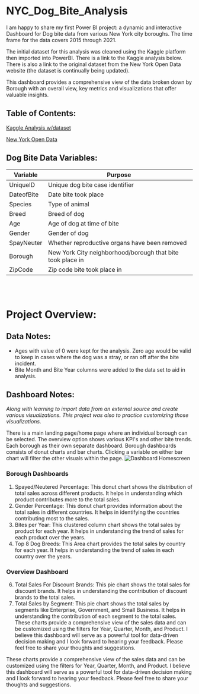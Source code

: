 # NYC_Dog_Bite_Analysis
I am happy to share my first Power BI project: a dynamic and interactive Dashboard for Dog bite data from various New York city boroughs. The time frame for the data covers 2015 through 2021.  

The initial dataset for this analysis was cleaned using the Kaggle platform then imported into PowerBI. There is a link to the Kaggle analysis below. There is also a link to the original dataset from the New York Open Data website (the dataset is continually being updated).

This dashboard provides a comprehensive view of the data broken down by Borough with an overall view, key metrics and visualizations that offer valuable insights.  


## Table of Contents:
[Kaggle Analysis w/dataset](https://www.kaggle.com/code/julyndav/ny-dog-bite-analysis-visualizations)

[New York Open Data](https://data.cityofnewyork.us/Health/DOHMH-Dog-Bite-Data/rsgh-akpg/about_data)



## Dog Bite Data Variables:
| Variable |Purpose |
| --- | --- |
| UniqueID| Unique dog bite case identifier |
| DateofBite| Date bite took place |
| Species | Type of animal |
| Breed | Breed of dog |
| Age | Age of dog at time of bite |
| Gender | Gender of dog |
| SpayNeuter | Whether reproductive organs have been removed |
| Borough | New York City neighborhood/borough that bite took place in |
| ZipCode |Zip code bite took place in |

<br></br>


# Project Overview:
## Data Notes: 
* Ages with value of 0 were kept for the analysis. Zero age would be valid to keep in cases where the dog was a stray, or ran off after the bite incident.
* Bite Month and Bite Year columns were added to the data set to aid in analysis.

## Dashboard Notes:
<i>Along with learning to import data from an external source and create various visualizations. This project was also to practice customizing those visualizations.</i>

There is a main landing page/home page where an individual borough can be selected. The overview option shows various KPI's and other bite trends. 
Each borough as their own separate dashboard. Borough dashboards consists of donut charts and bar charts. Clicking a variable on either bar chart will filter the other visuals within the page.
![Dashboard Homescreen](https://github.com/julyndav/NYC_Dog_Bite_Analysis/Images/HomeScreen.png)

### Borough Dashboards
1.	Spayed/Neutered Percentage: This donut chart shows the distribution of total sales across different products. It helps in understanding which product contributes more to the total sales.
2.	Gender Percentage: This donut chart provides information about the total sales in different countries. It helps in identifying the countries contributing most to the sales.
3.	Bites per Year: This clustered column chart shows the total sales by product for each year. It helps in understanding the trend of sales for each product over the years.
4.	Top 8 Dog Breeds: This Area chart provides the total sales by country for each year. It helps in understanding the trend of sales in each country over the years.

### Overview Dashboard   
6.	Total Sales For Discount Brands: This pie chart shows the total sales for discount brands. It helps in understanding the contribution of discount brands to the total sales.
7.	Total Sales by Segment: This pie chart shows the total sales by segments like Enterprise, Government, and Small Business. It helps in understanding the contribution of each segment to the total sales.
These charts provide a comprehensive view of the sales data and can be customized using the filters for Year, Quarter, Month, and Product.
I believe this dashboard will serve as a powerful tool for data-driven decision making and I look forward to hearing your feedback. Please feel free to share your thoughts and suggestions.


These charts provide a comprehensive view of the sales data and can be customized using the filters for Year, Quarter, Month, and Product.
I believe this dashboard will serve as a powerful tool for data-driven decision making and I look forward to hearing your feedback. Please feel free to share your thoughts and suggestions.



